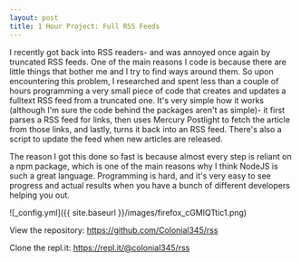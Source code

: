 ```yaml
---
layout: post
title: 1 Hour Project: Full RSS Feeds
---
```


I recently got back into RSS readers- and was annoyed once again by truncated RSS feeds.  One of the main reasons I code is because there are little things that bother me and I try to find ways around them.  So upon encountering this problem, I researched and spent less than a couple of hours programming a very small piece of code that creates and updates a fulltext RSS feed from a truncated one.  It's very simple how it works (although I'm sure the code behind the packages aren't as simple)- it first parses a RSS feed for links, then uses Mercury Postlight to fetch the article from those links, and lastly, turns it back into an RSS feed.  There's also a script to update the feed when new articles are released.  

The reason I got this done so fast is because almost every step is reliant on a npm package, which is one of the main reasons why I think NodeJS is such a great language.  Programming is hard, and it's very easy to see progress and actual results when you have a bunch of different developers helping you out.  

![_config.yml]({{ site.baseurl }}/images/firefox_cGMIQTtic1.png)

View the repository: https://github.com/Colonial345/rss

Clone the repl.it: https://repl.it/@colonial345/rss
